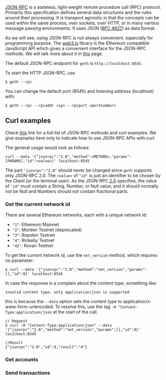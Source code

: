 [JSON-RPC](http://www.jsonrpc.org/specification) is a stateless, light-weight remote procedure call (RPC) protocol. Primarily this specification defines several data structures and the rules around their processing. It is transport agnostic in that the concepts can be used within the same process, over sockets, over HTTP, or in many various message passing environments. It uses JSON ([RFC 4627](http://www.ietf.org/rfc/rfc4627.txt)) as data format.

As we will see, using JSON-RPC is not always convenient, especially for programming purpose. The [web3.js](https://github.com/ethereum/web3.js) library is the Ethereum compatible JavaScript API which gives a convenient interface for the JSON-RPC methods. We will talk more about it in [this](https://github.com/rszheng/Ethereum-Develop/blob/master/JavaScript-API.md) page.

The default JSON-RPC endpoint for ```geth``` is ```http://localhost:8545```. 

To start the HTTP JSON-RPC, use
```
$ geth --rpc
```
You can change the default port (8545) and listening address (localhost) with:
```
$ geth --rpc --rpcaddr <ip> --rpcport <portnumber>
```

## Curl examples

Check [this](https://github.com/ethereum/wiki/wiki/JSON-RPC) link for a full list of JSON-RPC methods and curl examples. We give examples here only to indicate how to use JSON-RPC APIs with curl.

The general usage would look as follows:
```
curl --data '{"jsonrpc":"2.0","method":<METHOD>,"params":[PARAMS],"id":<value>}' localhost:8545
```
The part ```"jsonrpc":"2.0"``` should never be changed since ```geth``` supports only JSON-RPC 2.0. The ```<value>``` of ```"id"``` is just an identifier to be chosen by the Client (or the terminal user). As the JSON-RPC [2.0](http://www.jsonrpc.org/specification) specifies, the value of ```"id"``` must contain a String, Number, or Null value, and it should normally not be Null and Numbers should not contain fractional parts.

### Get the current network id

There are several Ethereum networks, each with a unique network id:

- ```"1"```: Ethereum Mainnet
- ```"2"```: Morden Testnet (deprecated)
- ```"3"```: Ropsten Testnet
- ```"4"```: Rinkeby Testnet
- ```"42"```: Kovan Testnet

To get the current network id, use the ```net_version``` method, which requires no parameter:
```
$ curl --data '{"jsonrpc":"2.0","method":"net_version","params":[],"id":9}' localhost:8545
```
In case the response is a complain about the content type, something like:
```
invalid content type, only application/json is supported
```
this is because the ```--data``` option sets the content type to application/x-www-form-urlencoded. To resolve this, use the tag ```-H "Content-Type:application/json``` at the start of the call.
```
// Request
$ curl -H "Content-Type:application/json" --data '{"jsonrpc":"2.0","method":"net_version","params":[],"id":9}' localhost:8545

//Result
{"jsonrpc":"2.0","id":9,"result":"4"}
```

### Get accounts


### Send transactions




